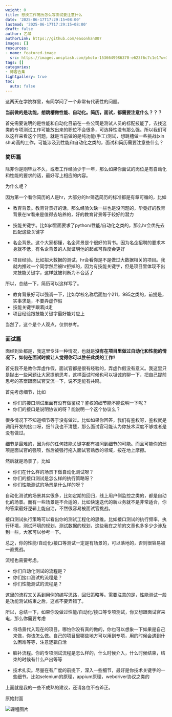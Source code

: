 ```yaml
---
weight: 0
title: 想换工作简历怎么写面试要注意什么
date: '2025-06-17T17:29:15+08:00'
lastmod: '2025-06-17T17:29:15+08:00'
draft: false
author: 乙醇
authorLink: https://github.com/easonhan007
images: []
resources:
- name: featured-image
  src: https://images.unsplash.com/photo-1536649986370-e623f6c7c1e1?w=300
tags: []
categories:
- 博客合集
lightgallery: true
toc:
  auto: false
---
```




这两天在学院群里，有同学问了一个非常有代表性的问题。

**当前做的是功能，想跳槽做性能、自动化。简历，面试，都需要注意什么？？？**

首先需要说明的是性能和自动化目前在一些公司是测试人员的标配技能了，去找这类的专项测试工作可能放出来的职位不会很多，可选择性没有那么强。所以我们可以这样来看这个问题，就是当前做的是纯功能(手工)测试，想跳槽做一些挑战(xin shui)高的工作，可能涉及到性能和自动化之类的，面试和简历需要注意些什么？

### 简历篇

除非你是刚毕业不久，或者工作经验少于一年，那么如果你面试的岗位是有自动化和性能的要求的话，最好写上相应的内容。

为什么呢？

因为第一个看你简历的人是hr，大部分的hr筛选简历的标准都是有章可循的，比如

* 教育背景。教育背景好的话，那么经验欠缺一些也是没问题的，毕竟好的教育背景在hr看来是值得去培养的，好的教育背景等于较好的潜力

* 技能关键字。比如jd里面要求了python/性能/自动化之类的，那么hr会优先去匹配这些关键字

* 名企背景。这个大家都懂，名企背景是个很好的背书。因为名企招聘的要求本身就不低，有名企背景的人就证明他的起点可靠度会更好

* 项目经验。比如招大数据的测试，hr会看你是不是做过大数据相关的项目。我就内推过一个同学然后被hr拒掉的，因为有技能关键字，但是项目里体现不出来技能关键字，这样就被判断为不合适了

所以，总结一下，简历可以这样写了。

* 教育背景好可以强调一下，比如学校名称后面加个211，985之类的，前提是，实事求是，不要弄虚作假
* 技能关键字跟着jd走
* 项目经验跟技能关键字最好能对应上

当然了，这个是个人观点，仅供参考。

### 面试篇

面经到处都是，我这里专注一种情况，也就是**没有在项目里做过自动化和性能的情况下，如何在面试时候让人觉得你可以胜任此类的工作?**

首先我不是教你弄虚作假，面试官都是很有经验的，弄虚作假没有意义。我这里只是抛出一些问题让大家提前思考，这样面试时候也可以坦诚的聊一下，把自己提前思考的答案跟面试官交流一下，说不定能有共鸣。

首先考虑细节，比如

* 你们的接口测试里面有没有做鉴权？鉴权的细节能不能说明一下呢？
* 你们的接口是说明协议的呀？能说明一个这个协议么？

很多情况下不知道细节等于没有做过。比如如果你回答，我们有鉴权呀，鉴权就是调用开发的接口呀，细节我也不清楚，那么面试官可能认为你技术深度不够或者是没有做过。

细节是最难的，因为你的任何技能关键字都有被问到细节的可能。而且可能你的弱项是面试官的强项，然后被强行拖入面试官熟悉的领域，按在地上摩擦。

然后就是场景了。比如

* 你们在什么样的场景下做自动化测试呀？
* 你们的接口测试是怎么样的执行策略呀？
* 你们性能测试的场景是什么样的呀？

自动化测试的场景其实很多，比如定期的回归，线上用户侧监控之类的，都是自动化的场景。而有一些场景是不合适的，比如快速迭代的新业务就不是非常适合，你的答案最好逻辑上能自洽，不然很容易被面试官挑战。

接口测试执行策略可以看出你的测试工程化的思维。比如接口测试的执行频率，执行环境，测试环境的规划，测试数据的规划，这些我在之前的文章也多多少少涉及到一些，大家可以参考一下。

总之，你的性能/自动化/接口等测试一定是有场景的，可以落地的，否则很容易被一直挑战。

流程也需要考虑。

* 你们自动化测试的流程是？
* 你们接口测试的流程是？
* 你们性能测试的流程是？

这里的流程又关系到用例的编写思路，回归策略等。需要注意的是，性能测试一般是功能测试结束之后，这点不要弄错了。

所以，总结一下，如果你没做过性能/自动化/接口等专项测试，你又想跟面试官来电，那么你需要考虑

* 将场景代入现在的项目。哪怕你没有真的做的，你也可以想象一下如果是自己来做，你该怎么做。自己的项目里哪些地方可以用到专项，用的时候会遇到什么困难等等，注意逻辑自洽

* 脑补流程。你的专项测试流程是怎么样的，什么时候介入，什么时候结束，结束的时候有什么产出等等

* 技术扎实。尽量在有广度的前提下，深入一些细节，最好是你技术关键字的一些细节。比如selenium的原理，appium原理，webdriver协议之类的

上面就是我的一些不成熟的建议，还请各位不吝斧正。




原始封面

![课程图片](https://images.unsplash.com/photo-1536649986370-e623f6c7c1e1?w=300)

